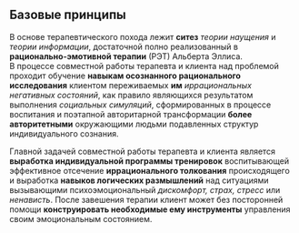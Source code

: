 ## Базовые принципы

В основе терапевтического похода лежит **ситез** _теории наущения_ и _теории информации_, достаточной полно реализованный в **рационально-эмотивной терапии** (РЭТ) Альберта Эллиса.  
В процессе совместной работы терапевта и клиента над проблемой проходит обучение **навыкам осознанного рационального исследования** клиентом переживаемых **им** *иррациональных негативных состояний*, как правило являющихся результатом выполнения *социальных симуляций*, сформированных в процессе воспитания и поэтапной авторитарной трансформации **более авторитетными** окружающими людьми подавленных структур  индивидуального сознания.

Главной задачей совместной работы терапевта и клиента является **выработка индивидуальной программы тренировок** воспитывающей эффективное отсечение **иррационального толкования** происходящего и выработка **навыков логических размышлений** над ситуациями вызывающими психоэмоциональный _дискомфорт, страх, стресс_ или _ненависть_. После завешения терапии клиент может без посторонней помощи **конструировать необходимые ему инструменты** управления своим эмоциональным состоянием.

